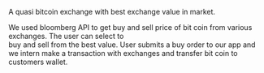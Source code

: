 A quasi bitcoin exchange with best exchange value in market.

We used bloomberg API to get buy and sell price of bit coin from various exchanges. The user can select to  
buy and sell from the best value. User submits a buy order to our app and we intern make a transaction with 
exchanges and transfer bit coin to customers wallet.